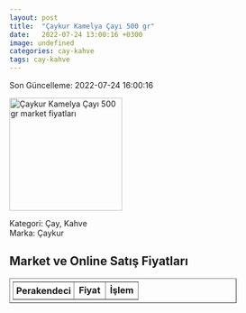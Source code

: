 ```yaml
---
layout: post
title:  "Çaykur Kamelya Çayı 500 gr"
date:   2022-07-24 13:00:16 +0300
image: undefined
categories: cay-kahve
tags: cay-kahve
---
```


Son Güncelleme: 2022-07-24 16:00:16

<img src="undefined" width="200" alt="Çaykur Kamelya Çayı 500 gr market fiyatları" />

Kategori: Çay, Kahve
<br />
Marka: Çaykur

<h2>Market ve Online Satış Fiyatları</h2>

<table border="1" style="padding: 5px;width:80%;">
  <tr>
    <td style="padding: 5px;"><strong>Perakendeci</strong></td>
    <td><strong>Fiyat</strong></td>
    <td><strong>İşlem</strong></td>
  </tr>
  
</table>
